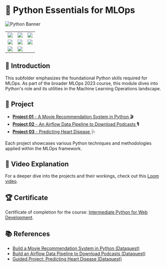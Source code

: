 # 🐍 Python Essentials for MLOps
![Python Banner](https://dummyimage.com/1200x400/000/fff&text=Python+Essentials+for+MLOps)
<table>
  <tr>
    <td><img src="https://dummyimage.com/600x200/000/fff&text=Refactoring"></td>
    <td><img src="https://dummyimage.com/600x200/000/fff&text=Principles: DRY, KISS"></td>
    <td><img src="https://dummyimage.com/600x200/000/fff&text=Linting with pylint"></td>
  </tr>
  <tr>
    <td><img src="https://dummyimage.com/600x200/000/fff&text=Exception+Handling"></td>
    <td><img src="https://dummyimage.com/600x200/000/fff&text=Logging:+INFO,+DEBUG,+ERROR"></td>
    <td><img src="https://dummyimage.com/600x200/000/fff&text=Unit+Testing"></td>
  </tr>
  <tr>
    <td><img src="https://dummyimage.com/600x200/000/fff&text=GitHub+Codespaces"></td>
    <td><img src="https://dummyimage.com/600x200/000/fff&text=Command Line Interface (CLI)"></td>
    <td></td>
  </tr>
</table>

## 📜 Introduction
This subfolder emphasizes the foundational Python skills required for MLOps. As part of the broader MLOps 2023 course, this module dives into Python's role and its utilities in the Machine Learning Operations landscape.

## 📂 Project
- [**Project 01** - A Movie Recommendation System in Python ](./Project%2001/) 🎬
- [**Project 02** - An Airflow Data Pipeline to Download Podcasts ](./Project%2002/) 🎙️
- [**Project 03** - Predicting Heart Disease ](./Project%2003/) 🩺

Each project showcases various Python techniques and methodologies applied within the MLOps framework.

## 🎥 Video Explanation
For a deeper dive into the projects and their workings, check out this [Loom video](https://www.loom.com/share/2eb27935bdf9415f8db10d4547dcfa56?sid=80c0100e-bbb8-4425-99a6-68b340337cfd).

## 🏆 Certificate
Certificate of completion for the course: [Intermediate Python for Web Development](https://app.dataquest.io/view_cert/AXUVGRJG23AHG91MHI5Y).

## 📚 References
- [Build a Movie Recommendation System in Python (Dataquest)](https://github.com/dataquestio/project-walkthroughs/blob/master/movie_recs/movie_recommendations.ipynb)
- [Build an Airflow Data Pipeline to Download Podcasts (Dataquest)](https://github.com/dataquestio/project-walkthroughs/blob/master/podcast_summary/podcast_summary.py)
- [Guided Project: Predicting Heart Disease (Dataquest)](https://github.com/dataquestio/solutions/blob/master/Mission740Solutions.ipynb)